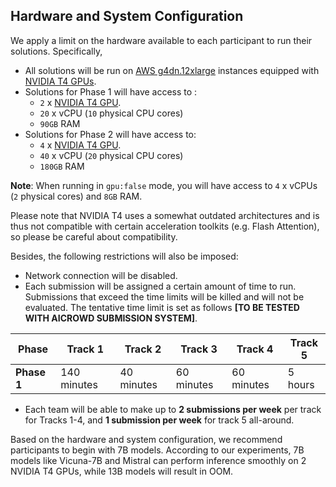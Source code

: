 ## Hardware and System Configuration
We apply a limit on the hardware available to each participant to run their solutions. Specifically, 

- All solutions will be run on [AWS g4dn.12xlarge](https://aws.amazon.com/ec2/instance-types/g4/) instances equipped with [NVIDIA T4 GPUs](https://www.nvidia.com/en-us/data-center/tesla-t4/). 
- Solutions for Phase 1 will have access to :
    - `2` x [NVIDIA T4 GPU](https://www.nvidia.com/en-us/data-center/tesla-t4/s). 
    - `20` x vCPU (`10` physical CPU cores)
    - `90GB` RAM 
- Solutions for Phase 2 will have access to: 
    - `4` x [NVIDIA T4 GPU](https://www.nvidia.com/en-us/data-center/tesla-t4/s). 
    - `40` x vCPU (`20` physical CPU cores)
    - `180GB` RAM 

**Note**: When running in `gpu:false` mode, you will have access to `4` x vCPUs (`2` physical cores) and `8GB` RAM. 

Please note that NVIDIA T4 uses a somewhat outdated architectures and is thus not compatible with certain acceleration toolkits (e.g. Flash Attention), so please be careful about compatibility.

Besides, the following restrictions will also be imposed: 

- Network connection will be disabled. 
- Each submission will be assigned a certain amount of time to run. Submissions that exceed the time limits will be killed and will not be evaluated. The tentative time limit is set as follows **[TO BE TESTED WITH AICROWD SUBMISSION SYSTEM]**. 

| Phase  | Track 1 | Track 2 | Track 3 | Track 4 | Track 5 |
| ------ | ------- | ------- | ------- | ------- | ------- |
| **Phase 1**| 140 minutes | 40 minutes | 60 minutes | 60 minutes | 5 hours |

- Each team will be able to make up to **2 submissions per week** per track for Tracks 1-4, and **1 submission per week** for track 5 all-around. 

Based on the hardware and system configuration, we recommend participants to begin with 7B models. According to our experiments, 7B models like Vicuna-7B and Mistral can perform inference smoothly on 2 NVIDIA T4 GPUs, while 13B models will result in OOM. 

